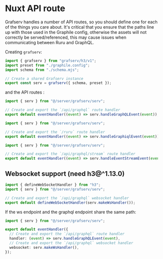 # Nuxt API route

Grafserv handles a number of API routes, so you should define one for each of
the things you care about. It's critical that you ensure that the paths line up
with those used in the Graphile config, otherwise the assets will not correctly
be served/referenced, this may cause issues when communicating between Ruru
and GraphQL.

Creating `grafserv`:

```ts title="server/grafserv/serv.ts"
import { grafserv } from "grafserv/h3/v1";
import preset from "./graphile.config";
import schema from "./schema.mjs";

// Create a shared Grafserv instance
export const serv = grafserv({ schema, preset });
```

and the API routes :

```ts title="server/api/graphql.ts"
import { serv } from "@/server/grafserv/serv";

// Create and export the `/api/graphql` route handler
export default eventHandler((event) => serv.handleGraphQLEvent(event));
```

```ts title="pages/routes/ruru.ts"
import { serv } from "@/server/grafserv/serv";

// Create and export the `/ruru` route handler
export default eventHandler((event) => serv.handleGraphiqlEvent(event));
```

```ts title="pages/api/graphql/stream.ts"
import { serv } from "@/server/grafserv/serv";

// Create and export the `/api/graphql/stream` route handler
export default eventHandler((event) => serv.handleEventStreamEvent(event));
```

## Websocket support (need h3@^1.13.0)

```ts title="server/api/graphql-ws.ts"
import { defineWebSocketHandler } from "h3";
import { serv } from "@/server/grafserv/serv";

// Create and export the `/api/graphql` websocket handler
export default defineWebSocketHandler(serv.makeWsHandler());
```

If the ws endpoint and the graphql endpoint share the same path:

```ts title="server/api/graphql.ts"
import { serv } from "@/server/grafserv/serv";

export default eventHandler({
  // Create and export the `/api/graphql` route handler
  handler: (event) => serv.handleGraphQLEvent(event),
  // Create and export the `/api/graphql` websocket handler
  websocket: serv.makeWsHandler(),
});
```
